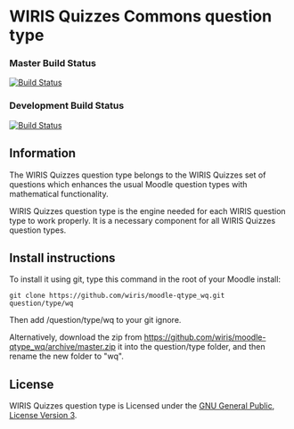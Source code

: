 # WIRIS Quizzes Commons question type
### Master Build Status
[![Build Status](https://travis-ci.org/wiris/moodle-qtype_wq.svg?branch=master)](https://travis-ci.org/wiris/moodle-qtype_wq)
### Development Build Status
[![Build Status](https://travis-ci.org/wiris/moodle-qtype_wq.svg?branch=development)](https://travis-ci.org/wiris/moodle-qtype_wq)

## Information
The WIRIS Quizzes question type belongs to the WIRIS Quizzes set of questions which enhances the usual Moodle question types with mathematical functionality.

WIRIS Quizzes question type is the engine needed for each WIRIS question type to work properly. It is a necessary component for all WIRIS Quizzes question types.

## Install instructions
To install it using git, type this command in the root of your Moodle install:
```
git clone https://github.com/wiris/moodle-qtype_wq.git question/type/wq
```
Then add /question/type/wq to your git ignore.

Alternatively, download the zip from <https://github.com/wiris/moodle-qtype_wq/archive/master.zip> it into the question/type folder, and then rename the new folder to "wq".

## License

WIRIS Quizzes question type is Licensed under the [GNU General Public, License Version 3](https://www.gnu.org/licenses/gpl-3.0.en.html).
